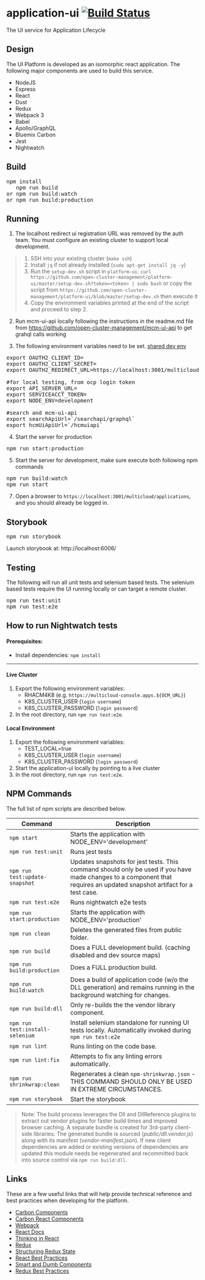 # application-ui [![Build Status](https://travis-ci.com/open-cluster-management/application-ui.svg?token=zz7o8y9oX6xWxP1o2gF2&branch=master)](https://travis-ci.com/open-cluster-management/application-ui)
The UI service for Application Lifecycle

## Design

The UI Platform is developed as an isomorphic react application.  The following major components are used to build this service.

* NodeJS
* Express
* React
* Dust
* Redux
* Webpack 3
* Babel
* Apollo/GraphQL
* Bluemix Carbon
* Jest
* Nightwatch


## Build

<pre>
npm install
   npm run build
or npm run build:watch
or npm run build:production
</pre>

## Running

1. The localhost redirect ui registration URL was removed by the auth team.  You must configure an existing cluster to support local development.

> 1. SSH into your existing cluster (`make ssh`)
> 2. Install `jq` if not already installed (`sudo apt-get install jq -y`)
> 3. Run the `setup-dev.sh` script in `platform-ui`: `curl https://github.com/open-cluster-management/platform-ui/master/setup-dev.sh?token=<token> | sudo bash`
>    or copy the script from `https://github.com/open-cluster-management/platform-ui/blob/master/setup-dev.sh` then execute it
> 4. Copy the environment variables printed at the end of the script and proceed to step 2.

2. Run mcm-ui-api locally following the instructions in the readme.md file from https://github.com/open-cluster-management/mcm-ui-api to get grahql calls working

3. The following environment variables need to be set. [shared dev env](https://ibm.ent.box.com/notes/291748731101)
<pre>
export OAUTH2_CLIENT_ID=
export OAUTH2_CLIENT_SECRET=
export OAUTH2_REDIRECT_URL=https://localhost:3001/multicloud/applications/auth/callback

#for local testing, from ocp login token
export API_SERVER_URL=
export SERVICEACCT_TOKEN=
export NODE_ENV=development

#search and mcm-ui-api
export searchApiUrl=`<searchAPIRouteEndpoint>/searchapi/graphql`
export hcmUiApiUrl=`<searchAPIRouteEndpoint>/hcmuiapi`
</pre>

4. Start the server for production
<pre>
npm run start:production
</pre>

5. Start the server for development, make sure execute both following npm commands
<pre>
npm run build:watch
npm run start
</pre>

7. Open a browser to `https://localhost:3001/multicloud/applications`, and you should already be logged in.

## Storybook
<pre>
npm run storybook
</pre>
Launch storybook at: http://localhost:6006/

## Testing

The following will run all unit tests and selenium based tests.  The selenium based tests require the UI running locally or can target a remote cluster.

<pre>
npm run test:unit
npm run test:e2e
</pre>

## How to run Nightwatch tests

#### Prerequisites:

- Install dependencies:  `npm install`

---

#### Live Cluster

1. Export the following environment variables:
    - RHACM4K8 (e.g. `https://multicloud-console.apps.${OCM_URL}`)
    - K8S_CLUSTER_USER (`login username`)
    - K8S_CLUSTER_PASSWORD (`login password`)
2. In the root directory, run `npm run test:e2e`.

#### Local Environment

1. Export the following environment variables:
    - TEST_LOCAL=true
    - K8S_CLUSTER_USER (`login username`)
    - K8S_CLUSTER_PASSWORD (`login password`)
2. Start the application-ui locally by pointing to a live cluster
3. In the root directory, run `npm run test:e2e`.

## NPM Commands

The full list of npm scripts are described below.

| Command                          | Description                                                                                                                      |
|----------------------------------|----------------------------------------------------------------------------------------------------------------------------------|
| `npm start`                      | Starts the application with NODE_ENV='development'                                                                               |
| `npm run test:unit`                  | Runs jest tests                                                                                                                  |
| `npm run test:update-snapshot`       | Updates snapshots for jest tests. This command should only be used if you have made changes to a component that requires an updated snapshot artifact for a test case.|
| `npm run test:e2e`                   | Runs nightwatch e2e tests                                                                                                        |
| `npm run start:production`       | Starts the application with NODE_ENV='production'                                                                                |
| `npm run clean`                  | Deletes the generated files from public folder.                                                                                  |
| `npm run build`                  | Does a FULL development build.  (caching disabled and dev source maps)                                                           |
| `npm run build:production`       | Does a FULL production build.                                                                                                    |
| `npm run build:watch`            | Does a build of application code (w/o the DLL generation) and remains running in the background watching for changes.            |
| `npm run build:dll`              | Only re-builds the the vendor library component.                                                                                 |
| `npm run test:install-selenium`  | Install selenium standalone for running UI tests locally. Automatically invoked during `npm run test:e2e`                        |
| `npm run lint`                   | Runs linting on the code base.                                                                                                   |
| `npm run lint:fix`               | Attempts to fix any linting errors automatically.                                                                                |
| `npm run shrinkwrap:clean`       | Regenerates a clean `npm-shrinkwrap.json` - THIS COMMAND SHOULD ONLY BE USED IN EXTREME CIRCUMSTANCES.                           |
| `npm run storybook`              | Start the storybook  |

> Note: The build process leverages the Dll and DllReference plugins to extract out vendor plugins for faster build times and improved browser caching.  A separate bundle is created for 3rd-party client-side libraries.  The generated bundle is sourced (_public/dll.vendor.js_) along with its manifest (_vendor-manifest.json_).  If new client dependencies are added or existing versions of dependencies are updated this module needs be regenerated and recommitted back into source control via  `npm run build:dll`.

## Links

These are a few useful links that will help provide technical reference and best practices when developing for the platform.

- [Carbon Components](https://github.com/carbon-design-system/carbon-components)
- [Carbon React Components](https://github.com/carbon-design-system/carbon-components-react)
- [Webpack](https://webpack.js.org)
- [React Docs](https://facebook.github.io/react/docs/hello-world.html)
- [Thinking in React](https://facebook.github.io/react/docs/thinking-in-react.html)
- [Redux](http://redux.js.org)
- [Structuring Redux State](https://hackernoon.com/avoiding-accidental-complexity-when-structuring-your-app-state-6e6d22ad5e2a)
- [React Best Practices](https://engineering.musefind.com/our-best-practices-for-writing-react-components-dec3eb5c3fc8)
- [Smart and Dumb Components](https://medium.com/@dan_abramov/smart-and-dumb-components-7ca2f9a7c7d0)
- [Redux Best Practices](https://medium.com/@kylpo/redux-best-practices-eef55a20cc72)
